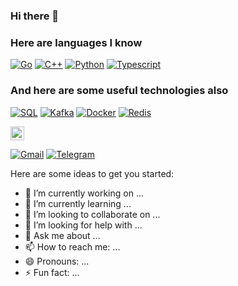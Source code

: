 ### Hi there 👋

### Here are languages I know 
[![Go](https://img.shields.io/badge/Go-v1.18-red)](https://img.shields.io/badge/Go-v1.18-red)
[![C++](https://img.shields.io/badge/C++-+20-blue)](https://img.shields.io/badge/C++-+20-blue)
[![Python](https://img.shields.io/badge/Python-3.10-yellow)](https://img.shields.io/badge/Python-3.10-yellow)
[![Typescript](https://img.shields.io/badge/Typescript-green)](https://img.shields.io/badge/Typescript-green)

### And here are some useful technologies also

[![SQL](https://img.shields.io/badge/SQL-violet)](https://img.shields.io/badge/SQL-orange)
[![Kafka](https://img.shields.io/badge/Kafka-blue)](https://img.shields.io/badge/Kafka-blue)
[![Docker](https://img.shields.io/badge/Docker-grey)](https://img.shields.io/badge/Docker-yellow)
[![Redis](https://img.shields.io/badge/Redis-green)](https://img.shields.io/badge/Redis-green)


[<img src="https://img.shields.io/github/followers/LeandraOliveiraS?label=follow&style=social" height="22" title="Follow me" />](https://github.com/LeandraOliveiraS) 


[![Gmail](https://img.shields.io/badge/-Gmail-c14438?style=flat&logo=Gmail&logoColor=white)](mailto:tikhonin.tv@phystech.edu)
[![Telegram](https://img.shields.io/badge/-Telegram-c14438?style=flat&logo=Telegram&logoColor=white)](mailto:@tragger1)

Here are some ideas to get you started:

- 🔭 I’m currently working on ...
- 🌱 I’m currently learning ...
- 👯 I’m looking to collaborate on ...
- 🤔 I’m looking for help with ...
- 💬 Ask me about ...
- 📫 How to reach me: ...
- 😄 Pronouns: ...
- ⚡ Fun fact: ...

